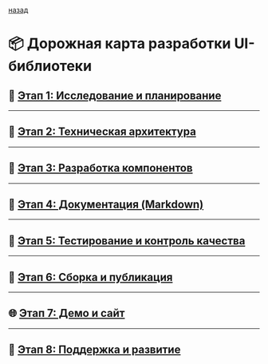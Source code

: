[назад](../README.md)




# 📦 Дорожная карта разработки UI-библиотеки


## 📌 [Этап 1: Исследование и планирование](./RoadmapUILib/Research_and_Planning/Research_and_Planning.md)


---

## 🧱 [Этап 2: Техническая архитектура](./RoadmapUILib/Technical_Architecture/Technical_Architecture.md)

---

## 🧩 [Этап 3: Разработка компонентов](./RoadmapUILib/Component_Development/Component_Development.md)

---

## 📖 [Этап 4: Документация (Markdown)](./RoadmapUILib/documentation/documentation.md)

---

## 🧪 [Этап 5: Тестирование и контроль качества](./RoadmapUILib/Testing_and_Quality_Assurance/Testing_and_Quality_Assurance.md)


---

## 🚀 [Этап 6: Сборка и публикация](./RoadmapUILib/Build_and_Deployment/Build_and_Deployment.md)

---

## 🌐 [Этап 7: Демо и сайт](./RoadmapUILib/Demo_and_Website/Demo_and_Website.md)

---

## 🔁 [Этап 8: Поддержка и развитие](./RoadmapUILib/Support_and_Development/Support_and_Development.md)
